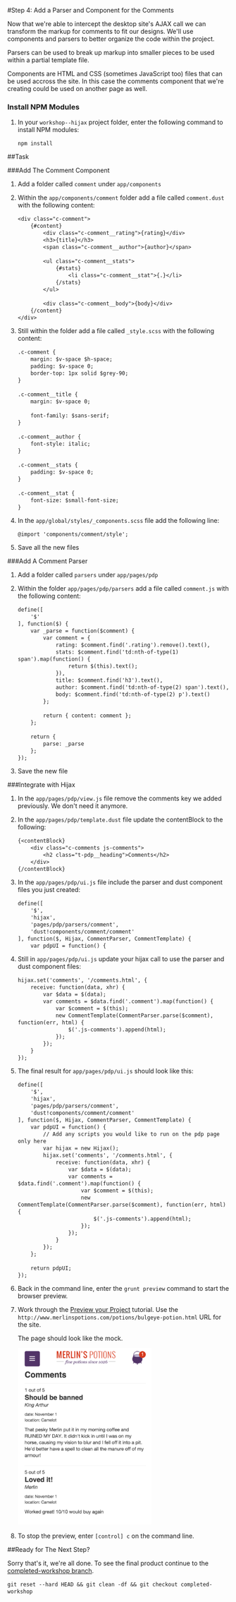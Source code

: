 #Step 4: Add a Parser and Component for the Comments

Now that we're able to intercept the desktop site's AJAX call we can transform the markup for comments to fit our designs. We'll use components and parsers to better organize the code within the project.

Parsers can be used to break up markup into smaller pieces to be used within a partial template file. 

Components are HTML and CSS (sometimes JavaScript too) files that can be used accross the site. In this case the comments component that we're creating could be used on another page as well.


### Install NPM Modules

1. In your `workshop--hijax` project folder, enter the following command to install NPM modules:

    ```
    npm install
    ```

##Task

###Add The Comment Component

1. Add a folder called `comment` under `app/components`
2. Within the `app/components/comment` folder add a file called `comment.dust` with the following content:

    ```
    <div class="c-comment">
        {#content}
            <div class="c-comment__rating">{rating}</div>
            <h3>{title}</h3>
            <span class="c-comment__author">{author}</span>

            <ul class="c-comment__stats">
                {#stats}
                    <li class="c-comment__stat">{.}</li>
                {/stats}
            </ul>

            <div class="c-comment__body">{body}</div>
        {/content}
    </div>
    ```

3. Still within the folder add a file called `_style.scss` with the following content:

    ```
    .c-comment {
        margin: $v-space $h-space;
        padding: $v-space 0;
        border-top: 1px solid $grey-90;
    }

    .c-comment__title {
        margin: $v-space 0;

        font-family: $sans-serif;
    }

    .c-comment__author {
        font-style: italic;
    }

    .c-comment__stats {
        padding: $v-space 0;
    }

    .c-comment__stat {
        font-size: $small-font-size;
    }
    ```

4. In the `app/global/styles/_components.scss` file add the following line:

    ```
    @import 'components/comment/style';
    ```

5. Save all the new files


###Add A Comment Parser

1. Add a folder called `parsers` under `app/pages/pdp`
2. Within the folder `app/pages/pdp/parsers` add a file called `comment.js` with the following content:

    ```
    define([
        '$'
    ], function($) {
        var _parse = function($comment) {
            var comment = {
                rating: $comment.find('.rating').remove().text(),
                stats: $comment.find('td:nth-of-type(1) span').map(function() {
                    return $(this).text();
                }),
                title: $comment.find('h3').text(),
                author: $comment.find('td:nth-of-type(2) span').text(),
                body: $comment.find('td:nth-of-type(2) p').text()
            };

            return { content: comment };
        };

        return {
            parse: _parse
        };
    });
    ```

3. Save the new file


###Integrate with Hijax

1. In the `app/pages/pdp/view.js` file remove the comments key we added previously. We don't need it anymore.
2. In the `app/pages/pdp/template.dust` file update the contentBlock to the following:

    ```
    {<contentBlock}
        <div class="c-comments js-comments">
            <h2 class="t-pdp__heading">Comments</h2>
        </div>
    {/contentBlock}
    ```

3. In the `app/pages/pdp/ui.js` file include the parser and dust component files you just created:

    ```
    define([
        '$',
        'hijax',
        'pages/pdp/parsers/comment',
        'dust!components/comment/comment'
    ], function($, Hijax, CommentParser, CommentTemplate) {
        var pdpUI = function() {
    ```

4. Still in `app/pages/pdp/ui.js` update your hijax call to use the parser and dust component files:

    ```
    hijax.set('comments', '/comments.html', {
        receive: function(data, xhr) {
            var $data = $(data);
            var comments = $data.find('.comment').map(function() {
                var $comment = $(this);
                new CommentTemplate(CommentParser.parse($comment), function(err, html) {
                    $('.js-comments').append(html);
                });
            });
        }
    });
    ```

5. The final result for `app/pages/pdp/ui.js` should look like this:

    ```
    define([
        '$',
        'hijax',
        'pages/pdp/parsers/comment',
        'dust!components/comment/comment'
    ], function($, Hijax, CommentParser, CommentTemplate) {
        var pdpUI = function() {
            // Add any scripts you would like to run on the pdp page only here
            var hijax = new Hijax();
            hijax.set('comments', '/comments.html', {
                receive: function(data, xhr) {
                    var $data = $(data);
                    var comments = $data.find('.comment').map(function() {
                        var $comment = $(this);
                        new CommentTemplate(CommentParser.parse($comment), function(err, html) {
                            $('.js-comments').append(html);
                        });
                    });
                }
            });
        };

        return pdpUI;
    });
    ```

6. Back in the command line, enter the `grunt preview` command to start the browser preview.
7. Work through the [Preview your Project](http://adaptivejs.mobify.com/v1.0/docs/preview-your-project) tutorial.
    Use the `http://www.merlinspotions.com/potions/bulgeye-potion.html` URL for the site.

    The page should look like the mock. 

    <img src="https://raw.githubusercontent.com/mobify/workshop--hijax/step-4-parsers-and-components/static/img/comments-mock.png?token=AKTX6hucqVA6zcvci1B4gEBpCtiNG2wkks5W1Il1wA%3D%3D" height="400" />

8. To stop the preview, enter `[control] c` on the command line.

##Ready for The Next Step?

Sorry that's it, we're all done. To see the final product continue to the [completed-workshop branch](https://github.com/mobify/workshop--hijax/blob/completed-workshop/README.md).

```
git reset --hard HEAD && git clean -df && git checkout completed-workshop
```
